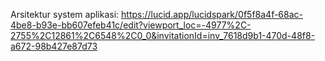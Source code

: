 Arsitektur system aplikasi:
https://lucid.app/lucidspark/0f5f8a4f-68ac-4be8-b93e-bb607efeb41c/edit?viewport_loc=-4977%2C-2755%2C12861%2C6548%2C0_0&invitationId=inv_7618d9b1-470d-48f8-a672-98b427e87d73
